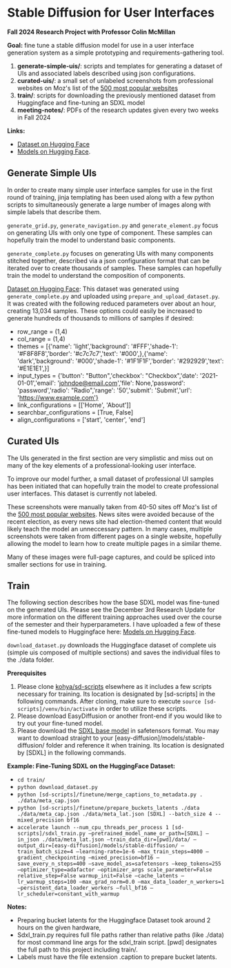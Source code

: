 # Stable Diffusion for User Interfaces

**Fall 2024 Research Project with Professor Colin McMillan**

**Goal:** fine tune a stable diffusion model for use in a user interface generation system as a simple prototyping and requirements-gathering tool.

1. **generate-simple-uis/**: scripts and templates for generating a dataset of UIs and associated labels described using json configurations.
2. **curated-uis/**: a small set of unlabeled screenshots from professional websites on Moz's list of the [500 most popular websites](https://moz.com/top500)
3. **train/**: scripts for downloading the previously mentioned dataset from Huggingface and fine-tuning an SDXL model
4. **meeting-notes/**: PDFs of the research updates given every two weeks in Fall 2024

**Links:**
- [Dataset on Hugging Face](https://huggingface.co/datasets/nkyhl/simple-uis)
- [Models on Hugging Face](https://huggingface.co/nkyhl/sdxl-simple-ui-generator/).

## Generate Simple UIs

In order to create many simple user interface samples for use in the first round of training, jinja templating has been used along with a few python scripts to simultaneously generate a large number of images along with simple labels that describe them.

`generate_grid.py`, `generate_navigation.py` and `generate_element.py` focus on generating UIs with only one type of component. These samples can hopefully train the model to understand basic components.

`generate_complete.py` focuses on generating UIs with many components stitched together, described via a json configuration format that can be iterated over to create thousands of samples. These samples can hopefully train the model to understand the composition of components.

[Dataset on Hugging Face](https://huggingface.co/datasets/nkyhl/simple-uis): This dataset was generated using `generate_complete.py` and uploaded using `prepare_and_upload_dataset.py`. It was created with the following reduced parameters over about an hour, creating 13,034 samples. These options could easily be increased to generate hundreds of thousands to millions of samples if desired:
- row_range = (1,4)
- col_range = (1,4)
- themes = [{'name': 'light','background': '#FFF','shade-1': '#F8F8F8','border': '#c7c7c7','text': '#000',},{'name': 'dark','background': '#000','shade-1': '#1F1F1F','border': '#292929','text': '#E1E1E1',}]
- input_types = {'button': "Button",'checkbox': "Checkbox",'date': '2021-01-01','email': 'johndoe@email.com','file': None,'password': 'password','radio': "Radio",'range': '50','submit': 'Submit','url': 'https://www.example.com'}
- link_configurations = [['Home', 'About']]
- searchbar_configurations = [True, False]
- align_configurations = ['start', 'center', 'end']

## Curated UIs

The UIs generated in the first section are very simplistic and miss out on many of the key elements of a professional-looking user interface.

To improve our model further, a small dataset of professional UI samples has been initiated that can hopefully train the model to create professional user interfaces. This dataset is currently not labeled.

These screenshots were manually taken from 40-50 sites off Moz's list of the [500 most popular websites](https://moz.com/top500). 
News sites were avoided because of the recent election, as every news site had election-themed content that would likely teach the model an unneccessary pattern.
In many cases, multiple screenshots were taken from different pages on a single website, hopefully allowing the model to learn how to create multiple pages in a similar theme.

Many of these images were full-page captures, and could be spliced into smaller sections for use in training.

## Train

The following section describes how the base SDXL model was fine-tuned on the generated UIs. Please see the December 3rd Research Update for more information on the different training approaches used over the course of the semester and their hyperparameters. I have uploaded a few of these fine-tuned models to Huggingface here: [Models on Hugging Face](https://huggingface.co/nkyhl/sdxl-simple-ui-generator/).

`download_dataset.py` downloads the Huggingface dataset of complete uis (simple uis composed of multiple sections) and saves the individual files to the ./data folder.

**Prerequisites**
1. Please clone [kohya/sd-scripts](https://github.com/kohya-ss/sd-scripts) elsewhere as it includes a few scripts necessary for training. Its location is designated by [sd-scripts] in the following commands. After cloning, make sure to execute `source [sd-scripts]/venv/bin/activate` in order to utilize these scripts.
2. Please download EasyDiffusion or another front-end if you would like to try out your fine-tuned model.
3. Please download the [SDXL base model](https://civitai.com/models/101055/sd-xl) in safetensors format. You may want to download straight to your [easy-diffusion]/models/stable-diffusion/ folder and reference it when training. Its location is designated by [SDXL] in the following commands.

**Example: Fine-Tuning SDXL on the HuggingFace Dataset:**
- `cd train/`
- `python download_dataset.py`
- `python [sd-scripts]/finetune/merge_captions_to_metadata.py . ./data/meta_cap.json`
- `python [sd-scripts]/finetune/prepare_buckets_latents ./data ./data/meta_cap.json ./data/meta_lat.json [SDXL] --batch_size 4 --mixed_precision bf16`
- `accelerate launch --num_cpu_threads_per_process 1 [sd-scripts]/sdxl_train.py —pretrained_model_name_or_path=[SDXL] —in_json ./data/meta_lat.json —train_data_dir=[pwd]/data/ —output_dir=[easy-diffusion]/models/stable-diffusion/ —train_batch_size=4 —learning-rate=1e-6 —max_train_steps=4000 —gradient_checkpointing —mixed_precision=bf16 —save_every_n_steps=400 —save_model_as=safetensors —keep_tokens=255 —optimizer_type=adafactor —optimizer_args scale_parameter=False relative_step=False warmup_init=False —cache_latents —lr_warmup_steps=100 —max_grad_norm=0.0 —max_data_loader_n_workers=1 —persistent_data_loader_workers —full_bf16 —lr_scheduler=constant_with_warmup`

**Notes:**
- Preparing bucket latents for the Huggingface Dataset took around 2 hours on the given hardware,
- Sdxl_train.py requires full file paths rather than relative paths (like ./data) for most command line args for the sdxl_train script. [pwd] designates the full path to this project including train/.
- Labels must have the file extension .caption to prepare bucket latents.
